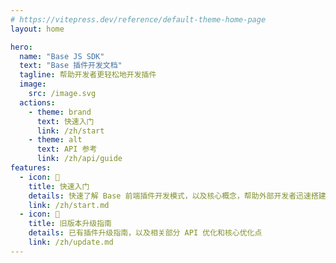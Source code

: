```yaml
---
# https://vitepress.dev/reference/default-theme-home-page
layout: home

hero:
  name: "Base JS SDK"
  text: "Base 插件开发文档"
  tagline: 帮助开发者更轻松地开发插件
  image:
    src: /image.svg
  actions:
    - theme: brand
      text: 快速入门
      link: /zh/start
    - theme: alt
      text: API 参考
      link: /zh/api/guide
features:
  - icon: 📝
    title: 快速入门 
    details: 快速了解 Base 前端插件开发模式，以及核心概念，帮助外部开发者迅速搭建一个有趣且好用的插件
    link: /zh/start.md
  - icon: 🌟
    title: 旧版本升级指南
    details: 已有插件升级指南，以及相关部分 API 优化和核心优化点
    link: /zh/update.md
---
```

<style>
:root {
  --vp-home-hero-name-color: transparent;
  --vp-home-hero-name-background: -webkit-linear-gradient(120deg, #bd34fe 30%, #41d1ff);

  --vp-home-hero-image-background-image: linear-gradient(-45deg, #bd34fe 50%, #47caff 50%);
  --vp-home-hero-image-filter: blur(40px);
}

.image-src {
  width: 100%;
  height: 100%;
}

@media (min-width: 640px) {
  :root {
    --vp-home-hero-image-filter: blur(56px);
  }
}

@media (min-width: 960px) {
  :root {
    --vp-home-hero-image-filter: blur(72px);
  }
}
</style>


